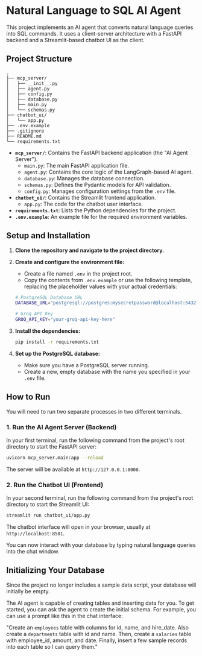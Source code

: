 # Natural Language to SQL AI Agent

This project implements an AI agent that converts natural language queries into SQL commands. It uses a client-server architecture with a FastAPI backend and a Streamlit-based chatbot UI as the client.

## Project Structure

```text
.
├── mcp_server/
│   ├── __init__.py
│   ├── agent.py
│   ├── config.py
│   ├── database.py
│   ├── main.py
│   └── schemas.py
├── chatbot_ui/
│   └── app.py
├── .env.example
├── .gitignore
├── README.md
└── requirements.txt
```

- **`mcp_server/`**: Contains the FastAPI backend application (the "AI Agent Server").
  - `main.py`: The main FastAPI application file.
  - `agent.py`: Contains the core logic of the LangGraph-based AI agent.
  - `database.py`: Manages the database connection.
  - `schemas.py`: Defines the Pydantic models for API validation.
  - `config.py`: Manages configuration settings from the `.env` file.
- **`chatbot_ui/`**: Contains the Streamlit frontend application.
  - `app.py`: The code for the chatbot user interface.
- **`requirements.txt`**: Lists the Python dependencies for the project.
- **`.env.example`**: An example file for the required environment variables.

## Setup and Installation

1. **Clone the repository and navigate to the project directory.**

2. **Create and configure the environment file:**
    - Create a file named `.env` in the project root.
    - Copy the contents from `.env.example` or use the following template, replacing the placeholder values with your actual credentials:

    ```bash
    # PostgreSQL Database URL
    DATABASE_URL="postgresql://postgres:mysecretpassword@localhost:5432/mydatabase"

    # Groq API Key
    GROQ_API_KEY="your-groq-api-key-here"
    ```

3. **Install the dependencies:**

    ```bash
    pip install -r requirements.txt
    ```

4. **Set up the PostgreSQL database:**
    - Make sure you have a PostgreSQL server running.
    - Create a new, empty database with the name you specified in your `.env` file.

## How to Run

You will need to run two separate processes in two different terminals.

### 1. Run the AI Agent Server (Backend)

In your first terminal, run the following command from the project's root directory to start the FastAPI server:

```bash
uvicorn mcp_server.main:app --reload
```

The server will be available at `http://127.0.0.1:8000`.

### 2. Run the Chatbot UI (Frontend)

In your second terminal, run the following command from the project's root directory to start the Streamlit UI:

```bash
streamlit run chatbot_ui/app.py
```

The chatbot interface will open in your browser, usually at `http://localhost:8501`.

You can now interact with your database by typing natural language queries into the chat window.

## Initializing Your Database

Since the project no longer includes a sample data script, your database will initially be empty.

The AI agent is capable of creating tables and inserting data for you. To get started, you can ask the agent to create the initial schema. For example, you can use a prompt like this in the chat interface:

"Create an `employees` table with columns for id, name, and hire_date. Also create a `departments` table with id and name. Then, create a `salaries` table with employee_id, amount, and date. Finally, insert a few sample records into each table so I can query them."
